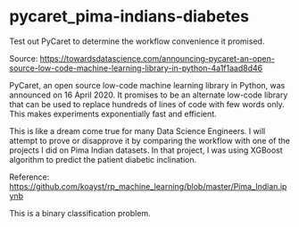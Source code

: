 # pycaret_pima-indians-diabetes
Test out PyCaret to determine the workflow convenience it promised. 

Source: https://towardsdatascience.com/announcing-pycaret-an-open-source-low-code-machine-learning-library-in-python-4a1f1aad8d46

PyCaret, an open source low-code machine learning library in Python, was announced on 16 April 2020.  It promises to be an alternate low-code library that can be used to replace hundreds of lines of code with few words only. This makes experiments exponentially fast and efficient.

This is like a dream come true for many Data Science Engineers.  I will attempt to prove or disapprove it by comparing the workflow with one of the projects I did on Pima Indian datasets.  In that project, I was using XGBoost algorithm to predict the patient diabetic inclination.

Reference: https://github.com/koayst/rp_machine_learning/blob/master/Pima_Indian.ipynb

This is a binary classification problem.
